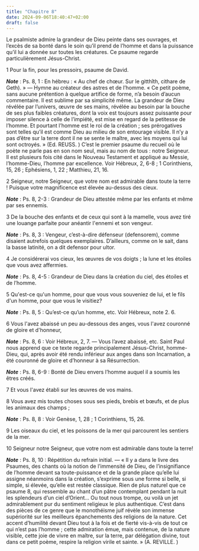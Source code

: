 ```yaml
---
title: "Chapitre 8"
date: 2024-09-06T18:40:47+02:00
draft: false
---
```



Le psalmiste admire la grandeur de Dieu peinte dans ses ouvrages, et l’excès de sa bonté dans le soin qu’il prend de l’homme et dans la puissance qu’il lui a donnée sur toutes les créatures.
Ce psaume regarde particulièrement Jésus-Christ.


1 Pour la fin, pour les pressoirs, psaume de David.

***Note*** :  Ps. 8, 1 : En hébreu : « Au chef de chœur. Sur le gitthîth, cithare de Geth). » ― Hymne au créateur des astres et de l’homme. « Ce petit poème, sans aucune prétention à quelque artifice de forme, n’a besoin d’aucun commentaire. Il est sublime par sa simplicité même. La grandeur de Dieu révélée par l’univers, œuvre de ses mains, révélée au besoin par la bouche de ses plus faibles créatures, dont la voix est toujours assez puissante pour imposer silence à celle de l’impiété, est mise en regard de la petitesse de l’homme. Et pourtant l’homme est le roi de la création ; ses prérogatives sont telles qu’il est comme Dieu au milieu de son entourage visible. Il n’y a pas d’être sur la terre dont il ne se sente le maître, avec les moyens qui lui sont octroyés. » (Ed. REUSS. ) C’est le premier psaume du recueil où le poète ne parle pas en son nom seul, mais au nom de tous : notre Seigneur. Il est plusieurs fois cité dans le Nouveau Testament et appliqué au Messie, l’homme-Dieu, l’homme par excellence. Voir Hébreux,
2, 6-8 ; 1 Corinthiens, 15, 26 ; Ephésiens, 1, 22 ; Matthieu, 21, 16.


2 Seigneur, notre Seigneur, que votre nom est admirable dans toute la terre ! Puisque votre magnificence est élevée au-dessus des cieux.

***Note*** :  Ps. 8, 2-3 : Grandeur de Dieu attestée même par les enfants et même par ses ennemis.


3 De la bouche des enfants et de ceux qui sont à la mamelle, vous avez tiré une louange parfaite pour anéantir l'ennemi et son vengeur.

***Note*** :  Ps. 8, 3 : Vengeur, c’est-à-dire défenseur (defensorem), comme disaient autrefois quelques exemplaires. D’ailleurs, comme on le sait, dans la basse latinité, on a dit defensor pour ultor.


4 Je considérerai vos cieux, les œuvres de vos doigts ; la lune et les étoiles que vous avez affermies.

***Note*** :  Ps. 8, 4-5 : Grandeur de Dieu dans la création du ciel, des étoiles et de l’homme.

5 Qu'est-ce qu'un homme, pour que vous vous souveniez de lui, et le fils d'un homme, pour que vous le visitiez?

***Note*** :  Ps. 8, 5 : Qu’est-ce qu’un homme, etc. Voir Hébreux, note 2. 6.


6 Vous l'avez abaissé un peu au-dessous des anges, vous l'avez couronné de gloire et d'honneur,

***Note*** :  Ps. 8, 6 : Voir Hébreux, 2, 7. ― Vous l’avez abaissé, etc. Saint Paul nous apprend que ce texte regarde principalement Jésus-Christ, homme-Dieu, qui, après avoir été rendu inférieur aux anges dans son Incarnation, a été couronné de gloire et d’honneur à sa Résurrection.

***Note*** :  Ps. 8, 6-9 : Bonté de Dieu envers l’homme auquel il a soumis les êtres créés.

7 Et vous l'avez établi sur les œuvres de vos mains.


8 Vous avez mis toutes choses sous ses pieds, brebis et bœufs, et de plus les animaux des champs ;

***Note*** :  Ps. 8, 8 : Voir Genèse, 1, 28 ; 1 Corinthiens, 15, 26.

9 Les oiseaux du ciel, et les poissons de la mer qui parcourent les sentiers de la mer.


10 Seigneur notre Seigneur, que votre nom est admirable dans toute la terre!

***Note*** :  Ps. 8, 10 : Répétition du refrain initial. ― « Il y a dans le livre des Psaumes, des chants où la notion de l’immensité de Dieu, de l’insignifiance de l’homme devant sa toute-puissance et de la grande place qu’elle lui assigne néanmoins dans la création, s’exprime sous une forme si belle, si simple, si élevée, qu’elle est restée classique. Rien de plus naturel que ce psaume 8, qui ressemble au chant d’un pâtre contemplant pendant la nuit les splendeurs d’un ciel d’Orient… Ou tout nous trompe, ou voilà un jet admirablement pur du sentiment religieux le plus authentique. C’est dans des pièces de ce genre que le monothéisme juif révèle son immense supériorité sur les meilleurs épanchements des religions de la nature. Cet accent d’humilité devant Dieu tout à la fois et de fierté vis-à-vis de tout ce qui n’est pas l’homme ; cette admiration émue, mais contenue, de la nature visible, cette joie de vivre en maître, sur la terre, par délégation divine, tout dans ce petit poème, respire la religion virile et
sainte. » (A. REVILLE. )

